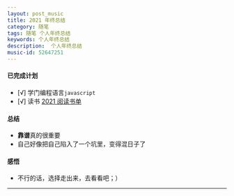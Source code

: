 ```yaml
---
layout: post_music  
title: 2021 年终总结
category: 随笔  
tags: 随笔 个人年终总结  	
keywords: 个人年终总结 
description:  个人年终总结 
music-id: 52647251
---
```


#### 已完成计划
  - [√] 学门编程语言`javascript`
  - [√] 读书 [2021 阅读书单](/2021/12/31/Book-List-2021.html)

#### 总结

  - **靠谱**真的很重要
  - 自己好像把自己陷入了一个坑里，变得混日子了




#### 感悟
  - 不行的话，选择走出来，去看看吧；）


---
